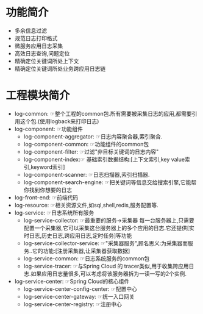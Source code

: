 # 功能简介
- 多余信息过滤
- 规范日志打印格式
- 微服务应用日志采集
- 高效日志查询,问题定位
- 精确定位关键词所处上下文
- 精确定位关键词所处业务跨应用日志链
# 工程模块简介
- log-common:     ☞整个工程的common包.所有需要被采集日志的应用,都需要引用这个包.(使用logback来打印日志)
- log-component: ☞功能组件
  - log-component-aggregator: ☞日志内容聚合器,索引聚合.
  - log-component-common: ☞功能组件的common包
  - log-component-filter: ☞过滤"非目标关键词的日志内容"
  - log-component-index:☞ 基础索引数据结构:[上下文索引,key value索引,keyword索引]
  - log-component-scanner: ☞日志扫描器,索引扫描器.
  - log-component-search-engine: ☞把关键词等信息交给搜索引擎,它能帮你找到你想要的日志
- log-front-end: ☞前端代码
- log-resource: ☞相关资源文件,如sql,shell,redis,服务配置等.
- log-service: ☞日志系统所有服务
  - log-service-collector: ☞最重要的服务->采集器 每一台服务器上,只需要配置一个采集器,它可以采集这台服务器上的多个应用的日志.它还提供[实时日志,历史日志,跨应用日志,定时任务]等功能
  - log-service-collector-service: ☞"采集器服务",顾名思义:为采集器而服务..它的功能:[注册采集器,让采集器获取数据]
  - log-service-common: ☞日志系统服务的common包
  - log-service-tracer: ☞与Spring Cloud 的 tracer类似,用于收集跨应用日志.如果应用日志量很多,可以考虑将该服务器拆为一读一写的2个实例.
- log-service-center: ☞Spring Cloud的核心组件
  - log-service-center-config-center: ☞配置中心
  - log-service-center-gateway: ☞统一入口网关
  - log-service-center-registry: ☞注册中心
